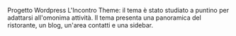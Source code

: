 Progetto Wordpress
L'Incontro Theme: il tema è stato studiato a puntino per adattarsi all'omonima attività.
Il tema presenta una panoramica del ristorante, un blog, un'area contatti e una sidebar.
